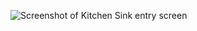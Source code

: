 ![Screenshot of Kitchen Sink entry screen](https://img.skitch.com/20120308-gthwmbfwipw1iud4pwppjq4wtw.png)
